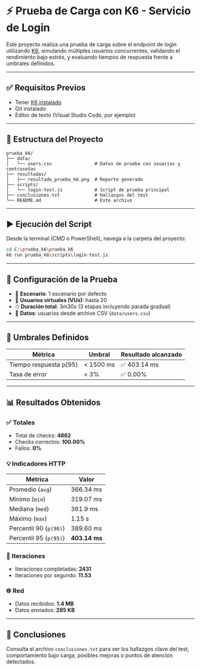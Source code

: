 # ⚡ Prueba de Carga con K6 - Servicio de Login

Este proyecto realiza una prueba de carga sobre el endpoint de login utilizando [K6](https://k6.io/), simulando múltiples usuarios concurrentes, validando el rendimiento bajo estrés, y evaluando tiempos de respuesta frente a umbrales definidos.

---

## ✅ Requisitos Previos

- Tener [K6 instalado](https://k6.io/docs/getting-started/installation/)
- Git instalado
- Editor de texto (Visual Studio Code, por ejemplo)

---

## 📁 Estructura del Proyecto

```
prueba_k6/
├── data/
│   └── users.csv                # Datos de prueba con usuarios y contraseñas
├── resultados/
│   ├── resultado_prueba_k6.png  # Reporte generado                
├── scripts/
│   └── login-test.js            # Script de prueba principal
├── conclusiones.txt             # Hallazgos del test
└── README.md                    # Este archivo
```

---

## ▶️ Ejecución del Script

Desde la terminal (CMD o PowerShell), navega a la carpeta del proyecto:

```bash
cd C:\prueba_k6\prueba_k6
k6 run prueba_k6\scripts\login-test.js
```

---

## 🔧 Configuración de la Prueba

- 🔁 **Escenario**: 1 escenario por defecto
- 👥 **Usuarios virtuales (VUs)**: hasta 20
- ⏱ **Duración total**: 3m30s (3 etapas incluyendo parada gradual)
- 📄 **Datos**: usuarios desde archivo CSV (`data/users.csv`)

---

## 🎯 Umbrales Definidos

| Métrica               | Umbral                  | Resultado alcanzado |
|-----------------------|--------------------------|----------------------|
| Tiempo respuesta p(95) | < 1500 ms               | ✅ 403.14 ms         |
| Tasa de error         | < 3%                    | ✅ 0.00%             |

---

## 📊 Resultados Obtenidos

### ✅ Totales

- Total de checks: **4862**
- Checks correctos: **100.00%**
- Fallos: **0%**

### 💡 Indicadores HTTP

| Métrica                  | Valor                   |
|--------------------------|-------------------------|
| Promedio (`avg`)         | 366.34 ms               |
| Mínimo (`min`)           | 319.07 ms               |
| Mediana (`med`)          | 361.9 ms                |
| Máximo (`max`)           | 1.15 s                  |
| Percentil 90 (`p(90)`)   | 389.60 ms               |
| Percentil 95 (`p(95)`)   | **403.14 ms**           |

### 🔁 Iteraciones

- Iteraciones completadas: **2431**
- Iteraciones por segundo: **11.53**

### 🌐 Red

- Datos recibidos: **1.4 MB**
- Datos enviados: **285 KB**

---

## 📌 Conclusiones

Consulta el archivo `conclusiones.txt` para ver los hallazgos clave del test, comportamiento bajo carga, posibles mejoras o puntos de atención detectados.